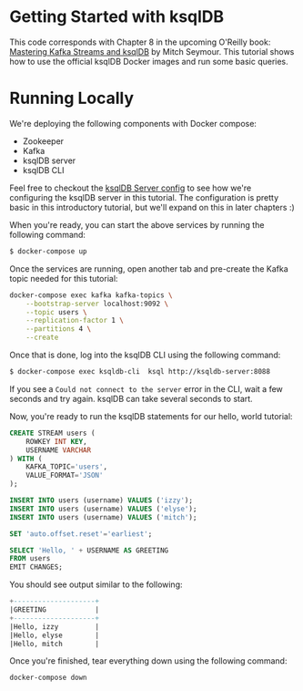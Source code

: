 # Getting Started with ksqlDB
This code corresponds with Chapter 8 in the upcoming O'Reilly book: [Mastering Kafka Streams and ksqlDB][book] by Mitch Seymour. This tutorial shows how to use the official ksqlDB Docker images and run some basic queries.

[book]: https://www.kafka-streams-book.com/

# Running Locally
We're deploying the following components with Docker compose:

- Zookeeper
- Kafka
- ksqlDB server
- ksqlDB CLI

Feel free to checkout the [ksqlDB Server config][ksqldb-server-config] to see how we're configuring the ksqlDB server in this tutorial. The configuration is pretty basic in this introductory tutorial, but we'll expand on this in later chapters :)

[ksqldb-server-config]: files/ksqldb-server/ksql-server.properties

When you're ready, you can start the above services by running the following command:

```sh
$ docker-compose up
```

[ksqldb-server-config]: files/ksqldb-server/ksql-server.properties
[connect-config]: files/ksqldb-server/connect.properties

Once the services are running, open another tab and pre-create the Kafka topic needed for this tutorial:

```sh
docker-compose exec kafka kafka-topics \
    --bootstrap-server localhost:9092 \
    --topic users \
    --replication-factor 1 \
    --partitions 4 \
    --create
```

Once that is done, log into the ksqlDB CLI using the following command:

```sh
$ docker-compose exec ksqldb-cli  ksql http://ksqldb-server:8088
```

If you see a `Could not connect to the server` error in the CLI, wait a few seconds and try again. ksqlDB can take several seconds to start.

Now, you're ready to run the ksqlDB statements for our hello, world tutorial:

```sql
CREATE STREAM users (
    ROWKEY INT KEY,
    USERNAME VARCHAR
) WITH (
    KAFKA_TOPIC='users',
    VALUE_FORMAT='JSON'
);

INSERT INTO users (username) VALUES ('izzy');
INSERT INTO users (username) VALUES ('elyse');
INSERT INTO users (username) VALUES ('mitch');

SET 'auto.offset.reset'='earliest';

SELECT 'Hello, ' + USERNAME AS GREETING
FROM users
EMIT CHANGES;
```

You should see output similar to the following:

```sql
+--------------------+
|GREETING            |
+--------------------+
|Hello, izzy         |
|Hello, elyse        |
|Hello, mitch        |
```

Once you're finished, tear everything down using the following command:

```sh
docker-compose down
```
